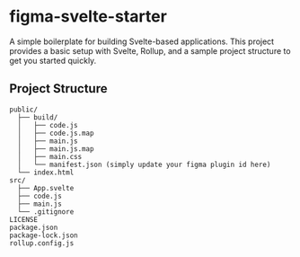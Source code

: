 # figma-svelte-starter

A simple boilerplate for building Svelte-based applications. This project provides a basic setup with Svelte, Rollup, and a sample project structure to get you started quickly.

## Project Structure

```plaintext
public/
  ├── build/
  │   ├── code.js
  │   ├── code.js.map
  │   ├── main.js
  │   ├── main.js.map
  │   ├── main.css
  │   └── manifest.json (simply update your figma plugin id here)
  └── index.html
src/
  ├── App.svelte
  ├── code.js
  ├── main.js
  └── .gitignore
LICENSE
package.json
package-lock.json
rollup.config.js
```
